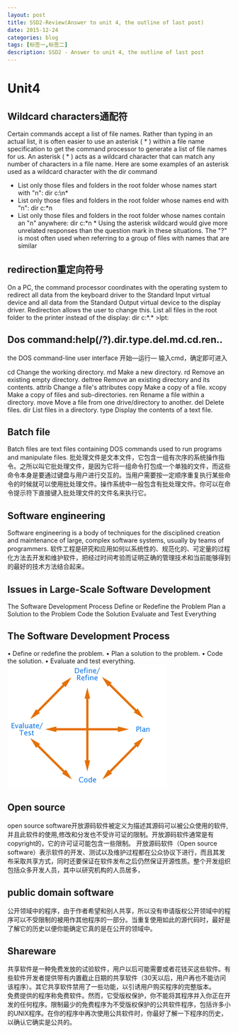 ```yaml
---
layout: post
title: SSD2-Review(Answer to unit 4, the outline of last post)
date: 2015-12-24
categories: blog
tags: [标签一,标签二]
description: SSD2 - Answer to unit 4, the outline of last post
---
```



# Unit4
## Wildcard characters通配符
Certain commands accept a list of file names. Rather than typing in an actual list, it is often easier to use an asterisk ( * ) within a file name specification to get the command processor to generate a list of file names for us. An asterisk ( * ) acts as a wildcard character that can match any number of characters in a file name.
Here are some examples of an asterisk used as a wildcard character with the dir command
- List only those files and folders in the root folder whose names start with "n":
dir c:\n* 
- List only those files and folders in the root folder whose names end with "n":
dir c:\*n 
- List only those files and folders in the root folder whose names contain an "n" anywhere:
dir c:\*n * 
Using the asterisk wildcard would give more unrelated responses than the question mark in these situations. The "?" is most often used when referring to a group of files with names that are similar
## redirection重定向符号 
On a PC, the command processor coordinates with the operating system to redirect all data from the keyboard driver to the Standard Input virtual device and all data from the Standard Output virtual device to the display driver. Redirection allows the user to change this. 
List all files in the root folder to the printer instead of the display:
dir c:\*.* >lpt: 

## Dos command:help(/?).dir.type.del.md.cd.ren.. 
the DOS command-line user interface 
开始—运行— 输入cmd，确定即可进入

cd	Change the working directory. 
md	Make a new directory.
rd	Remove an existing empty directory. 
deltree	Remove an existing directory and its contents. 
attrib	Change a file's attributes
copy	Make a copy of a file. 
xcopy	Make a copy of files and sub-directories.
ren	Rename a file within a directory.
move	Move a file from one drive/directory to another.
del	Delete files. 
dir	List files in a directory.
type	Display the contents of a text file.

## Batch file
Batch files are text files containing DOS commands used to run programs and manipulate files.
批处理文件是文本文件，它包含一组有次序的系统操作指令。之所以叫它批处理文件，是因为它将一组命令打包成一个单独的文件，而这些命令本身是要通过键盘与用户进行交互的。当用户需要按一定顺序重复执行某些命令的时候就可以使用批处理文件。操作系统中一般包含有批处理文件。你可以在命令提示符下直接键入批处理文件的文件名来执行它。　


## Software engineering
Software engineering is a body of techniques for the disciplined creation and maintenance of large, complex software systems, usually by teams of programmers.
软件工程是研究和应用如何以系统性的、规范化的、可定量的过程化方法去开发和维护软件，把经过时间考验而证明正确的管理技术和当前能够得到的最好的技术方法结合起来。

## Issues in Large-Scale Software Development
The Software Development Process 
Define or Redefine the Problem 
Plan a Solution to the Problem 
Code the Solution 
Evaluate and Test Everything 

## The Software Development Process

•	Define or redefine the problem. 
•	Plan a solution to the problem. 
•	Code the solution. 
•	Evaluate and test everything.
![](https://raw.githubusercontent.com/SophieCXT/blog.io/master/img/WHU/2015-12-24.png)
## Open source
open source software开放源码软件被定义为描述其源码可以被公众使用的软件,并且此软件的使用,修改和分发也不受许可证的限制。开放源码软件通常是有copyright的，它的许可证可能包含一些限制。
开放源码软件（Open source software）表示软件的开发、测试以及维护过程都在公众协议下进行，而且其发布采取共享方式，同时还要保证在软件发布之后仍然保证开源性质。整个开发组织包括众多开发人员，其中以研究机构的人员居多，

## public domain software
公开领域中的程序，由于作者希望和别人共享，所以没有申请版权公开领域中的程序可以不受限制的被用作其他程序的一部分。当重复使用如此的源代码时，最好是了解它的历史以便你能确定它真的是在公开的领域中。 



## Shareware
共享软件是一种免费发放的试验软件，用户以后可能需要或者花钱买这些软件。有些软件开发者提供带有内置截止日期的共享软件（30天以后，用户再也不能访问该程序）。其它共享软件禁用了一些功能，以引诱用户购买程序的完整版本。　　 
免费提供的程序称免费软件。然而，它受版权保护，你不能将其程序并入你正在开发的任何程序。限制最少的免费程序为不受版权保护的公共软件程序，包括许多小的UNIX程序。在你的程序中再次使用公共软件时，你最好了解一下程序的历史，以确认它确实是公共的。


